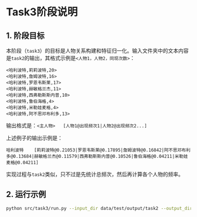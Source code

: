 # Task3阶段说明

## 1. 阶段目标
本阶段（`task3`）的目标是人物关系构建和特征归一化。输入文件夹中的文本内容是`task2`的输出，其格式示例是`<人物1，人物2，同现次数>`：
```
<哈利波特,莉莉波特,20>	
<哈利波特,詹姆波特,16>	
<哈利波特,罗恩韦斯莱,17>	
<哈利波特,赫敏格兰杰,11>	
<哈利波特,西弗勒斯斯内普,10>	
<哈利波特,鲁伯海格,4>	
<哈利波特,米勒娃麦格,4>	
<哈利波特,阿不思邓布利多,13>
```
输出格式是：`<主人物>   [人物1@出现频次1|人物2@出现频次2...]`

上述例子的输出示例是：
```
哈利波特	[莉莉波特@0.21053|罗恩韦斯莱@0.17895|詹姆波特@0.16842|阿不思邓布利多@0.13684|赫敏格兰杰@0.11579|西弗勒斯斯内普@0.10526|鲁伯海格@0.04211|米勒娃麦格@0.04211]
```

实现过程与`task2`类似，只不过是先统计总频次，然后再计算各个人物的频率。

## 2. 运行示例
```bash
python src/task3/run.py --input_dir data/test/output/task2 --output_dir data/test/output/task3
```